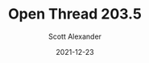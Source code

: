 ---
layout: podcast
title: "Open Thread 203.5"
author: Scott Alexander
description: https://astralcodexten.substack.com/p/open-thread-2035
date: 2021-12-23
length: 34661
duration: 9
guid: open-thread-2035
---